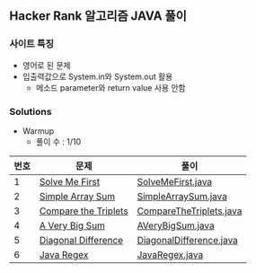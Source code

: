 
## Hacker Rank 알고리즘 JAVA 풀이

### 사이트 특징
- 영어로 된 문제
- 입출력값으로 System.in와 System.out 활용
  - 메소드 parameter와 return value 사용 안함

### Solutions

- Warmup 
  - 풀이 수 : 1/10

| 번호 | 문제                                                                                                   | 풀이                                                                                                                            |
|----|------------------------------------------------------------------------------------------------------|-------------------------------------------------------------------------------------------------------------------------------|
| 1  | [Solve Me First](https://www.hackerrank.com/challenges/solve-me-first/problem?isFullScreen=true)     | [SolveMeFirst.java](https://github.com/kimddub/hackerrank-algorithms-java/blob/main/src/warmup/SolveMeFirst.java)             | 
| 2  | [Simple Array Sum](https://www.hackerrank.com/challenges/simple-array-sum/problem?isFullScreen=true) | [SimpleArraySum.java](https://github.com/kimddub/hackerrank-algorithms-java/blob/main/src/warmup/SimpleArraySum.java)         |
| 3  | [Compare the Triplets](https://www.hackerrank.com/challenges/compare-the-triplets/problem?isFullScreen=true) | [CompareTheTriplets.java](https://github.com/kimddub/hackerrank-algorithms-java/blob/main/src/warmup/CompareTheTrplets.java)  |
| 4  | [A Very Big Sum](https://www.hackerrank.com/challenges/a-very-big-sum/problem?isFullScreen=true&h_r=next-challenge&h_v=zen) | [AVeryBigSum.java](https://github.com/kimddub/hackerrank-algorithms-java/blob/main/src/warmup/AVeryBigSum.java)               |
| 5 | [Diagonal Difference](https://www.hackerrank.com/challenges/diagonal-difference/problem?isFullScreen=true&h_r=next-challenge&h_v=zen&h_r=next-challenge&h_v=zen) | [DiagonalDifference.java](https://github.com/kimddub/hackerrank-algorithms-java/blob/main/src/warmup/DiagonalDifference.java) |
| 6 | [Java Regex](https://www.hackerrank.com/challenges/java-regex/problem?isFullScreen=true) | [JavaRegex.java](https://github.com/kimddub/hackerrank-algorithms-java/blob/main/src/warmup/JavaRegex.java)                   |